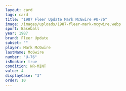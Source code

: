 ```yaml
---
layout: card
tags: card
title: "1987 Fleer Update Mark McGwire #U-76"
image: /images/uploads/1987-fleer-mark-mcgwire.webp
sport: Baseball
year: 1987
brand: Fleer Update
subset: ""
player: Mark McGwire
lastName: McGwire
number: "U-76"
isRookie: true
condition: NR-MINT
value: 4
displayCase: "3"
order: 10
---
```

